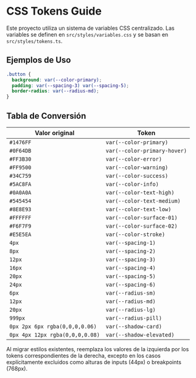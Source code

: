 # CSS Tokens Guide

Este proyecto utiliza un sistema de variables CSS centralizado. Las variables se definen en `src/styles/variables.css` y se basan en `src/styles/tokens.ts`.

## Ejemplos de Uso

```css
.button {
  background: var(--color-primary);
  padding: var(--spacing-3) var(--spacing-5);
  border-radius: var(--radius-md);
}
```

## Tabla de Conversión

| Valor original | Token |
| -------------- | ----- |
| `#1476FF` | `var(--color-primary)` |
| `#0F64DB` | `var(--color-primary-hover)` |
| `#FF3B30` | `var(--color-error)` |
| `#FF9500` | `var(--color-warning)` |
| `#34C759` | `var(--color-success)` |
| `#5AC8FA` | `var(--color-info)` |
| `#0A0A0A` | `var(--color-text-high)` |
| `#545454` | `var(--color-text-medium)` |
| `#8E8E93` | `var(--color-text-low)` |
| `#FFFFFF` | `var(--color-surface-01)` |
| `#F6F7F9` | `var(--color-surface-02)` |
| `#E5E5EA` | `var(--color-stroke)` |
| `4px` | `var(--spacing-1)` |
| `8px` | `var(--spacing-2)` |
| `12px` | `var(--spacing-3)` |
| `16px` | `var(--spacing-4)` |
| `20px` | `var(--spacing-5)` |
| `24px` | `var(--spacing-6)` |
| `6px` | `var(--radius-sm)` |
| `12px` | `var(--radius-md)` |
| `20px` | `var(--radius-lg)` |
| `999px` | `var(--radius-pill)` |
| `0px 2px 6px rgba(0,0,0,0.06)` | `var(--shadow-card)` |
| `0px 4px 12px rgba(0,0,0,0.08)` | `var(--shadow-elevated)` |

Al migrar estilos existentes, reemplaza los valores de la izquierda por los tokens correspondientes de la derecha, excepto en los casos explícitamente excluidos como alturas de inputs (44px) o breakpoints (768px).
